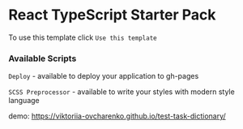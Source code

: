 
# React TypeScript Starter Pack

To use this template click `Use this template`

### Available Scripts

`Deploy` - available to deploy your application to gh-pages

`SCSS Preprocessor` - available to write your styles with modern style language

demo:
https://viktoriia-ovcharenko.github.io/test-task-dictionary/
